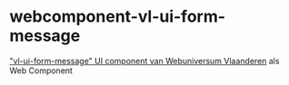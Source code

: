 # webcomponent-vl-ui-form-message
["vl-ui-form-message" UI component van Webuniversum Vlaanderen](https://overheid.vlaanderen.be/webuniversum/v3/documentation/forms/vl-ui-form-message/) als Web Component

